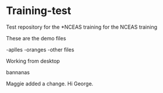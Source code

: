 # Training-test
Test repository for the *NCEAS training for the NCEAS training


These are the demo files

-aplles
-oranges
-other files

Working from desktop


bannanas

Maggie added a change. Hi George.

